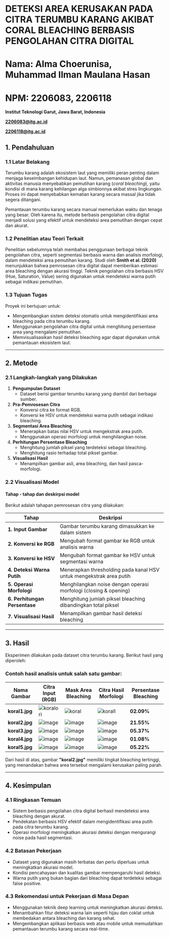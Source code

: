 # **DETEKSI AREA KERUSAKAN PADA CITRA TERUMBU KARANG AKIBAT CORAL BLEACHING BERBASIS PENGOLAHAN CITRA DIGITAL**
# **Nama: Alma Choerunisa, Muhammad Ilman Maulana Hasan**  
# **NPM: 2206083, 2206118**
**Institut Teknologi Garut, Jawa Barat, Indonesia**

**2206083@itg.ac.id**

**2206118@itg.ac.id**

## **1. Pendahuluan**  
### **1.1 Latar Belakang**  
Terumbu karang adalah ekosistem laut yang memiliki peran penting dalam menjaga keseimbangan kehidupan laut. Namun, pemanasan global dan aktivitas manusia menyebabkan pemutihan karang (*coral bleaching*), yaitu kondisi di mana karang kehilangan alga simbionnya akibat stres lingkungan. Proses ini dapat menyebabkan kematian karang secara massal jika tidak segera ditangani.  

Pemantauan terumbu karang secara manual memerlukan waktu dan tenaga yang besar. Oleh karena itu, metode berbasis pengolahan citra digital menjadi solusi yang efektif untuk mendeteksi area pemutihan dengan cepat dan akurat.  

### **1.2 Penelitian atau Teori Terkait**  
Penelitian sebelumnya telah membahas penggunaan berbagai teknik pengolahan citra, seperti segmentasi berbasis warna dan analisis morfologi, dalam mendeteksi area pemutihan karang. Studi oleh **Smith et al. (2020)** menunjukkan bahwa pemrosesan citra digital dapat memberikan estimasi area bleaching dengan akurasi tinggi. Teknik pengolahan citra berbasis HSV (Hue, Saturation, Value) sering digunakan untuk mendeteksi warna putih sebagai indikasi pemutihan.  

### **1.3 Tujuan Tugas**  
Proyek ini bertujuan untuk:  
- Mengembangkan sistem deteksi otomatis untuk mengidentifikasi area bleaching pada citra terumbu karang.  
- Menggunakan pengolahan citra digital untuk menghitung persentase area yang mengalami pemutihan.  
- Memvisualisasikan hasil deteksi bleaching agar dapat digunakan untuk pemantauan ekosistem laut.  

---

## **2. Metode**  
### **2.1 Langkah-langkah yang Dilakukan**  
1. **Pengumpulan Dataset**  
   - Dataset berisi gambar terumbu karang yang diambil dari berbagai sumber.  
2. **Pra-Pemrosesan Citra**  
   - Konversi citra ke format RGB.  
   - Konversi ke HSV untuk mendeteksi warna putih sebagai indikasi bleaching.  
3. **Segmentasi Area Bleaching**  
   - Menerapkan batas nilai HSV untuk mengekstrak area putih.  
   - Menggunakan operasi morfologi untuk menghilangkan noise.  
4. **Perhitungan Persentase Bleaching**  
   - Menghitung jumlah piksel yang terdeteksi sebagai bleaching.  
   - Menghitung rasio terhadap total piksel gambar.  
5. **Visualisasi Hasil**  
   - Menampilkan gambar asli, area bleaching, dan hasil pasca-morfologi.  

### **2.2 Visualisasi Model**  
#### **Tahap - tahap dan deskirpsi model**  
Berikut adalah tahapan pemrosesan citra yang dilakukan:  

| **Tahap** | **Deskripsi** |
|-----------|-------------|
| **1. Input Gambar** | Gambar terumbu karang dimasukkan ke dalam sistem |
| **2. Konversi ke RGB** | Mengubah format gambar ke RGB untuk analisis warna |
| **3. Konversi ke HSV** | Mengubah format gambar ke HSV untuk segmentasi warna |
| **4. Deteksi Warna Putih** | Menerapkan thresholding pada kanal HSV untuk mengekstrak area putih |
| **5. Operasi Morfologi** | Menghilangkan noise dengan operasi morfologi (closing & opening) |
| **6. Perhitungan Persentase** | Menghitung jumlah piksel bleaching dibandingkan total piksel |
| **7. Visualisasi Hasil** | Menampilkan gambar hasil deteksi bleaching |

---

## **3. Hasil**  
Eksperimen dilakukan pada dataset citra terumbu karang. Berikut hasil yang diperoleh:  

### **Contoh hasil analisis untuk salah satu gambar:**  

| Nama Gambar  | Citra Input (RGB) | Mask Area Bleaching | Citra Hasil Morfologi | Persentase Bleaching |
|-------------|----------------|-----------------|-----------------|---------------------|
| **koral1.jpg** | ![koralori](https://github.com/user-attachments/assets/60588c7a-a703-435a-9c49-f25c3f9ae7e2) | ![koral](https://github.com/user-attachments/assets/94c92fc1-1194-4ced-bd50-e5cd1af56b32) | ![korall](https://github.com/user-attachments/assets/c1c85192-e034-4d35-b2eb-cd3820df3245) | **02.09%** |
| **koral2.jpg** | ![image](https://github.com/user-attachments/assets/f09027a6-9350-4d49-b333-5edc12ed3f81) | ![image](https://github.com/user-attachments/assets/91b3d9c2-2d94-4c7b-99fa-c78cf04459a0) | ![image](https://github.com/user-attachments/assets/2166dcf5-9388-46eb-b829-a05e507d26e1) | **21.55%** |
| **koral3.jpg** | ![image](https://github.com/user-attachments/assets/d94ae16e-b975-4976-aadd-9908e1b7a40a) | ![image](https://github.com/user-attachments/assets/b7105190-f771-487e-b606-81c53cf5c099) | ![image](https://github.com/user-attachments/assets/a723cae9-805e-45c4-8360-80e62baf3cfd) | **05.37%** |
| **koral4.jpg** | ![image](https://github.com/user-attachments/assets/a35e8009-e215-45ad-b3d9-bfe5df978b0c) | ![image](https://github.com/user-attachments/assets/bd610395-a8ae-4a9c-98cb-e90b6946b2ba) | ![image](https://github.com/user-attachments/assets/a2da9465-d74e-47d9-b7f5-d40585dd22b5) | **01.08%** |
| **koral5.jpg** | ![image](https://github.com/user-attachments/assets/fabefc58-54a8-40da-9e72-83dc68136524) | ![image](https://github.com/user-attachments/assets/18415a19-9a27-4d25-b2f7-57563ad9c9e9) | ![image](https://github.com/user-attachments/assets/42b2aa5c-9472-4aac-916e-74450220f534) | **05.22%** |

Dari hasil di atas, gambar **"koral2.jpg"** memiliki tingkat bleaching tertinggi, yang menandakan bahwa area tersebut mengalami kerusakan paling parah.  

---

## **4. Kesimpulan**  
### **4.1 Ringkasan Temuan**  
- Sistem berbasis pengolahan citra digital berhasil mendeteksi area bleaching dengan akurat.  
- Pendekatan berbasis HSV efektif dalam mengidentifikasi area putih pada citra terumbu karang.  
- Operasi morfologi meningkatkan akurasi deteksi dengan mengurangi noise pada hasil segmentasi.  

### **4.2 Batasan Pekerjaan**  
- Dataset yang digunakan masih terbatas dan perlu diperluas untuk meningkatkan akurasi model.  
- Kondisi pencahayaan dan kualitas gambar mempengaruhi hasil deteksi.  
- Warna putih yang bukan bagian dari bleaching dapat terdeteksi sebagai false positive.  

### **4.3 Rekomendasi untuk Pekerjaan di Masa Depan**  
- Menggunakan teknik deep learning untuk meningkatkan akurasi deteksi.  
- Menambahkan fitur deteksi warna lain seperti hijau dan coklat untuk membedakan antara bleaching dan karang sehat.  
- Mengembangkan aplikasi berbasis web atau mobile untuk memudahkan pemantauan terumbu karang secara real-time.  
